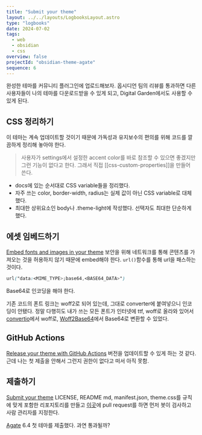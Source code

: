 ```yaml
---
title: "Submit your theme"
layout: ../../layouts/LogbooksLayout.astro
type: "logbooks"
date: 2024-07-02
tags:
  - web
  - obsidian
  - css
overview: false
projectId: "obsidian-theme-agate"
sequence: 6
---
```

완성한 테마를 커뮤니티 플러그인에 업로드해보자. 옵시디언 팀의 리뷰를 통과하면 다른 사용자들이 나의 테마를 다운로드받을 수 있게 되고, Digital Garden에서도 사용할 수 있게 된다.

## CSS 정리하기
이 테마는 계속 업데이트할 것이기 때문에 가독성과 유지보수의 편의를 위해 코드를 깔끔하게 정리해 놓아야 한다.

>사용자가 settings에서 설정한 accent color를 바로 참조할 수 있으면 좋겠지만 그런 기능이 없다고 한다. 그래서 직접 [[css-custom-properties]]을 만들어 쓴다.

- docs에 있는 순서대로 CSS variable들을 정리했다.
- 자주 쓰는 color, border-width, radius는 실제 값이 아닌 CSS variable로 대체했다.
- 최대한 상위요소인 body나 .theme-light에 작성했다. 선택자도 최대한 단순하게 했다.


## 에셋 임베드하기
[Embed fonts and images in your theme](https://docs.obsidian.md/Themes/App+themes/Embed+fonts+and+images+in+your+theme#Consider%20file%20size)
보안을 위해 네트워크를 통해 콘텐츠를 가져오는 것을 허용하지 않기 때문에 embed해야 한다.  `url()`함수를 통해 url을 패스하는 것이다.
```css
url("data:<MIME_TYPE>;base64,<BASE64_DATA>")
```
Base64로 인코딩을 해야 한다.

기존 코드의 폰트 링크는 woff2로 되어 있는데, 그대로 converter에 붙여넣으니 인코딩이 안됐다. 정말 다행히도 내가 쓰는 모든 폰트가 인터넷에 ttf, woff로 올라와 있어서 [convertio](https://convertio.co/)에서 woff로, [Woff2Base64](https://hellogreg.github.io/woff2base/)에서 Base64로 변환할 수 있었다.

## GitHub Actions
[Release your theme with GitHub Actions](https://docs.obsidian.md/Themes/App+themes/Release+your+theme+with+GitHub+Actions)
버전을 업데이트할 수 있게 하는 것 같다. 근데 나는 첫 제출을 안해서 그런지 권한이 없다고 떠서 아직 못함.

## 제출하기
[Submit your theme](https://docs.obsidian.md/Themes/App+themes/Submit+your+theme)
LICENSE, README md, manifest.json, theme.css를 규칙에 맞게 포함한 리포지토리를 만들고 [이곳](https://github.com/obsidianmd/obsidian-releases/pulls)에 pull request를 하면 먼저 봇이 검사하고 사람 관리자를 지정한다.

[Agate](https://github.com/solm0/Agate)
6.4 첫 테마를 제출했다. 과연 통과될까?